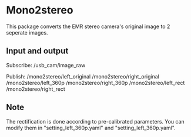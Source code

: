 # Mono2stereo
This package converts the EMR stereo camera's original image to 2 seperate images. 

## Input and output
Subscribe:
/usb_cam/image_raw

Publish:
/mono2stereo/left_original
/mono2stereo/right_original
/mono2stereo/left_360p
/mono2stereo/right_360p
/mono2stereo/left_rect
/mono2stereo/right_rect

## Note
The rectification is done according to pre-calibrated parameters. 
You can modify them in "setting_left_360p.yaml" and "setting_left_360p.yaml".
